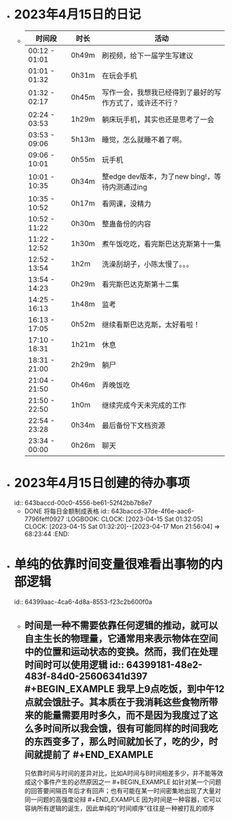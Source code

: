 - # 2023年4月15日的日记
	- | 时间段 | 时长 | 活动 |
	  | --- | --- | --- |
	  | 00:12 - 01:01 | 0h49m | 刷视频，给下一届学生写建议 |
	  | 01:01 - 01:32 | 0h31m | 在玩会手机 |
	  | 01:32 - 02:17 | 0h45m | 写作一会，我想我已经得到了最好的写作方式了，或许还不行？ |
	  | 02:24 - 03:53 | 1h29m | 躺床玩手机，其实也还是思考了一会 |
	  | 03:53 - 09:06 | 5h13m | 睡觉，怎么就睡不着了啊。 |
	  | 09:06 - 10:01 | 0h55m | 玩手机 |
	  | 10:01 - 10:35 | 0h34m | 整edge dev版本，为了new bing!，等待内测通过ing |
	  | 10:35 - 10:52 | 0h17m | 看网课，没精力 |
	  | 10:52 - 11:22 | 0h30m | 整蛊备份的内容 |
	  | 11:22 - 12:52 | 1h30m | 煮午饭吃吃，看完斯巴达克斯第十一集 |
	  | 12:52 - 13:54 | 1h2m | 洗澡刮胡子，小陈太慢了。。。 |
	  | 13:54 - 14:23 | 0h29m | 看完斯巴达克斯第十二集 |
	  | 14:25 - 16:13 | 1h48m | 监考 |
	  | 16:13 - 17:05 | 0h52m | 继续看斯巴达克斯，太好看啦！ |
	  | 17:10 - 18:31 | 1h21m | 休息 |
	  | 18:31 - 21:00 | 2h29m | 躺尸 |
	  | 21:04 - 21:50 | 0h46m | 弄晚饭吃 |
	  | 21:50 - 22:50 | 1h0m | 继续完成今天未完成的工作 |
	  | 22:54 - 23:28 | 0h34m | 最后备份下文档资源 |
	  | 23:34 - 00:00 | 0h26m | 聊天 |
- # 2023年4月15日创建的待办事项
  id:: 643baccd-00c0-4556-be61-52f42bb7b8e7
	- DONE 将每日金额制成表格
	  id:: 643baccd-37de-4f6e-aac6-7796feff0927
	  :LOGBOOK:
	  CLOCK: [2023-04-15 Sat 01:32:05]
	  CLOCK: [2023-04-15 Sat 01:32:20]--[2023-04-17 Mon 21:56:04] =>  68:23:44
	  :END:
- # 单纯的依靠时间变量很难看出事物的内部逻辑
  id:: 64399aac-4ca6-4d8a-8553-f23c2b600f0a
	- 时间是一种不需要依靠任何逻辑的推动，就可以自主生长的物理量，它通常用来表示物体在空间中的位置和运动状态的变换。然而，我们在处理时间时可以使用逻辑
	  id:: 64399181-48e2-483f-84d0-25606341d397
	  #+BEGIN_EXAMPLE
	  我早上9点吃饭，到中午12点就会饿肚子。其本质在于我消耗这些食物所带来的能量需要用时多久，而不是因为我度过了这么多时间所以我会饿，很有可能同样的时间我吃的东西变多了，那么时间就加长了，吃的少，时间就提前了
	  #+END_EXAMPLE 
	  ---
	  只依靠时间与时间的差异对比，比如A时间与B时间相差多少，并不能等效成这个事件产生的必然原因之一
	  #+BEGIN_EXAMPLE
	  如针对某一个问题的回答要间隔百年后才有回声；也有可能在某一时间密集地出现了大量对同一问题的高强度论辩
	  #+END_EXAMPLE 
	  因为时间是一种容器，它可以容纳所有逻辑的诞生，因此单纯的“时间顺序”往往是一种被打乱的顺序